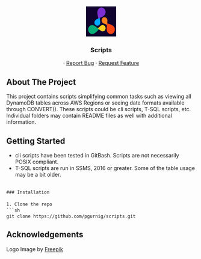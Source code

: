 <!-- PROJECT LOGO -->
<br />
<p align="center">
  <a href="https://github.com/github_username/repo">
    <img src="images/logo-scripts.jpg" alt="Logo" width="80" height="80">
  </a>

  <h3 align="center">Scripts</h3>

  <p align="center">
    ·
    <a href="https://github.com/pgurnig/scripts/issues">Report Bug</a>
    ·
    <a href="https://github.com/pgurnig/scripts/issues">Request Feature</a>
  </p>
</p>


<!-- ABOUT THE PROJECT -->
## About The Project

This project contains scripts simplifying common tasks such as viewing all DynamoDB tables across AWS Regions or seeing date formats available through CONVERT(). These scripts could be cli scripts, T-SQL scripts, etc. Individual folders may contain README files as well with additional information.


<!-- GETTING STARTED -->
## Getting Started

- cli scripts have been tested in GitBash. Scripts are not necessarily POSIX compliant.
- T-SQL scripts are run in SSMS, 2016 or greater. Some of the table usage may be a bit older.

```

### Installation
 
1. Clone the repo
```sh
git clone https://github.com/pgurnig/scripts.git
```
## Acknowledgements
Logo Image by <a href="https://www.freepik.com/free-vector/hand-drawn-hub-logo-design_33759351.htm#page=2&query=logo%20g&position=15&from_view=search&track=sph">Freepik</a>

